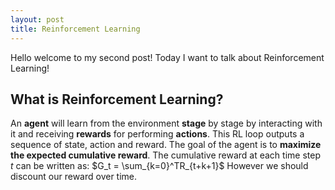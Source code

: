 ```yaml
---
layout: post
title: Reinforcement Learning
---
```


Hello welcome to my second post! Today I want to talk about Reinforcement Learning!

## What is Reinforcement Learning?

An **agent** will learn from the environment **stage** by stage by interacting with it and receiving **rewards** for performing **actions**.
This RL loop outputs a sequence of state, action and reward. The goal of the agent is to **maximize the expected cumulative reward**.
The cumulative reward at each time step $t$ can be written as:
$G_t = \sum_{k=0}^TR_{t+k+1}$
However we should discount our reward over time.

##
